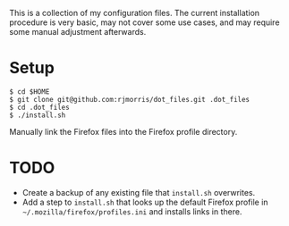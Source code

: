 This is a collection of my configuration files. The current installation procedure is very basic, may not cover some use cases, and may require some manual adjustment afterwards.

# Setup

```
$ cd $HOME
$ git clone git@github.com:rjmorris/dot_files.git .dot_files
$ cd .dot_files
$ ./install.sh
```

Manually link the Firefox files into the Firefox profile directory.

# TODO

- Create a backup of any existing file that `install.sh` overwrites.
- Add a step to `install.sh` that looks up the default Firefox profile in `~/.mozilla/firefox/profiles.ini` and installs links in there.
